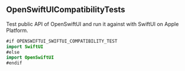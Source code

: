 ## OpenSwiftUICompatibilityTests

Test public API of OpenSwiftUI and run it against with SwiftUI on Apple Platform.

```swift
#if OPENSWIFTUI_SWIFTUI_COMPATIBILITY_TEST
import SwiftUI
#else
import OpenSwiftUI
#endif
```
